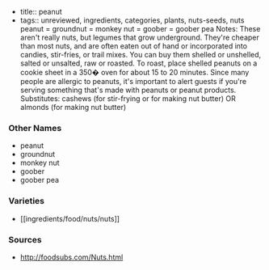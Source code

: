 - title:: peanut
- tags:: unreviewed, ingredients, categories, plants, nuts-seeds, nuts
peanut = groundnut = monkey nut = goober = goober pea Notes: These aren't really nuts, but legumes that grow underground. They're cheaper than most nuts, and are often eaten out of hand or incorporated into candies, stir-fries, or trail mixes. You can buy them shelled or unshelled, salted or unsalted, raw or roasted. To roast, place shelled peanuts on a cookie sheet in a 350� oven for about 15 to 20 minutes. Since many people are allergic to peanuts, it's important to alert guests if you're serving something that's made with peanuts or peanut products. Substitutes: cashews (for stir-frying or for making nut butter) OR almonds (for making nut butter)

### Other Names

* peanut
* groundnut
* monkey nut
* goober
* goober pea

### Varieties

* [[ingredients/food/nuts/nuts]]

### Sources
* http://foodsubs.com/Nuts.html
